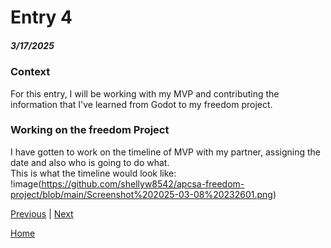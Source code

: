 # Entry 4
##### 3/17/2025

### Context
For this entry, I will be working with my MVP and contributing the information that I've learned from Godot to my freedom project.

### Working on the freedom Project
I have gotten to work on the timeline of MVP with my partner, assigning the date and also who is going to do what.  
This is what the timeline would look like:
!image(https://github.com/shellyw8542/apcsa-freedom-project/blob/main/Screenshot%202025-03-08%20232601.png)  

[Previous](entry03.md) | [Next](entry05.md)

[Home](../README.md)
